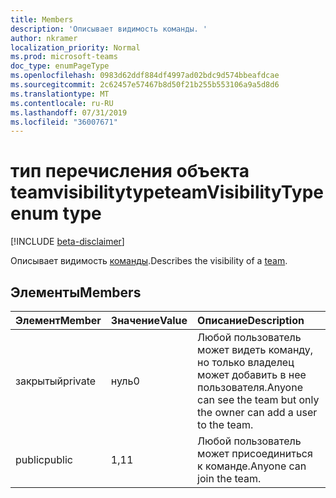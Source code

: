 ```yaml
---
title: Members
description: 'Описывает видимость команды. '
author: nkramer
localization_priority: Normal
ms.prod: microsoft-teams
doc_type: enumPageType
ms.openlocfilehash: 0983d62ddf884df4997ad02bdc9d574bbeafdcae
ms.sourcegitcommit: 2c62457e57467b8d50f21b255b553106a9a5d8d6
ms.translationtype: MT
ms.contentlocale: ru-RU
ms.lasthandoff: 07/31/2019
ms.locfileid: "36007671"
---
```

# <a name="teamvisibilitytype-enum-type"></a><span data-ttu-id="0eb68-103">тип перечисления объекта teamvisibilitytype</span><span class="sxs-lookup"><span data-stu-id="0eb68-103">teamVisibilityType enum type</span></span>

[!INCLUDE [beta-disclaimer](../../includes/beta-disclaimer.md)]

<span data-ttu-id="0eb68-104">Описывает видимость [команды](../resources/team.md).</span><span class="sxs-lookup"><span data-stu-id="0eb68-104">Describes the visibility of a [team](../resources/team.md).</span></span> 

## <a name="members"></a><span data-ttu-id="0eb68-105">Элементы</span><span class="sxs-lookup"><span data-stu-id="0eb68-105">Members</span></span>

| <span data-ttu-id="0eb68-106">Элемент</span><span class="sxs-lookup"><span data-stu-id="0eb68-106">Member</span></span> | <span data-ttu-id="0eb68-107">Значение</span><span class="sxs-lookup"><span data-stu-id="0eb68-107">Value</span></span>| <span data-ttu-id="0eb68-108">Описание</span><span class="sxs-lookup"><span data-stu-id="0eb68-108">Description</span></span> |
|:---------------|:--------|:----------|
|<span data-ttu-id="0eb68-109">закрытый</span><span class="sxs-lookup"><span data-stu-id="0eb68-109">private</span></span>|<span data-ttu-id="0eb68-110">нуль</span><span class="sxs-lookup"><span data-stu-id="0eb68-110">0</span></span>|<span data-ttu-id="0eb68-111">Любой пользователь может видеть команду, но только владелец может добавить в нее пользователя.</span><span class="sxs-lookup"><span data-stu-id="0eb68-111">Anyone can see the team but only the owner can add a user to the team.</span></span>|
|<span data-ttu-id="0eb68-112">public</span><span class="sxs-lookup"><span data-stu-id="0eb68-112">public</span></span>|<span data-ttu-id="0eb68-113">1,1</span><span class="sxs-lookup"><span data-stu-id="0eb68-113">1</span></span>|<span data-ttu-id="0eb68-114">Любой пользователь может присоединиться к команде.</span><span class="sxs-lookup"><span data-stu-id="0eb68-114">Anyone can join the team.</span></span>|
